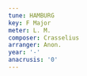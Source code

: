 ```yaml
---
tune: HAMBURG
key: F Major
meter: L. M.
composer: Crasselius
arranger: Anon.
year: '-'
anacrusis: '0'
---
```

